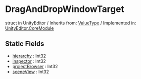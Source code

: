 # DragAndDropWindowTarget
struct in UnityEditor
 / Inherits from: <a href="https://docs.unity3d.com/6000.0/Documentation/ScriptReference/ValueType.html">ValueType</a> / Implemented in: <a href="https://docs.unity3d.com/6000.0/Documentation/ScriptReference/UnityEditor.CoreModule.html">UnityEditor.CoreModule</a>

## Static Fields
- <a href="https://docs.unity3d.com/6000.0/Documentation/ScriptReference/DragAndDropWindowTarget-hierarchy.html">hierarchy</a> : Int32
- <a href="https://docs.unity3d.com/6000.0/Documentation/ScriptReference/DragAndDropWindowTarget-inspector.html">inspector</a> : Int32
- <a href="https://docs.unity3d.com/6000.0/Documentation/ScriptReference/DragAndDropWindowTarget-projectBrowser.html">projectBrowser</a> : Int32
- <a href="https://docs.unity3d.com/6000.0/Documentation/ScriptReference/DragAndDropWindowTarget-sceneView.html">sceneView</a> : Int32
